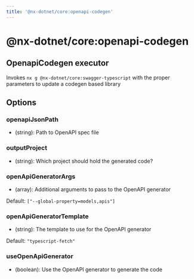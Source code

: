 ```yaml
---
title: '@nx-dotnet/core:openapi-codegen'
---
```


# @nx-dotnet/core:openapi-codegen

## OpenapiCodegen executor

Invokes `nx g @nx-dotnet/core:swagger-typescript` with the proper parameters to update a codegen based library

## Options

### <span className="required">openapiJsonPath</span>

- (string): Path to OpenAPI spec file

### <span className="required">outputProject</span>

- (string): Which project should hold the generated code?

### openApiGeneratorArgs

- (array): Additional arguments to pass to the OpenAPI generator

Default: `["--global-property=models,apis"]`

### openApiGeneratorTemplate

- (string): The template to use for the OpenAPI generator

Default: `"typescript-fetch"`

### useOpenApiGenerator

- (boolean): Use the OpenAPI generator to generate the code
